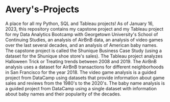 # Avery's-Projects
A place for all my Python, SQL and Tableau projects!
As of January 16, 2023, this repository contains my capstone project and my Tableau project for my Data Analytics Bootcamp with Georgetown University's School of Continuing Studies, an analysis of AirBnB data, an analysis of video games over the last several decades, and an analysis of American baby names. 
The capstone project is called the Shunique Business Case Study (using a dataset for the Shunique shoe store's sales). 
The Tableau project analyzes Halloween Trick or Treating trends between 2008 and 2019. 
The AirBnB analysis uses a dataset for AirBnB transactions for different neighborhoods in San Francisco for the year 2018. 
The video game analysis is a guided project from DataCamp using datasets that provide information about game sales and reviews from the 1980's to the 2020's.
The baby name analysis is a guided project from DataCamp using a single dataset with information about baby names and their popularity of the decades.
